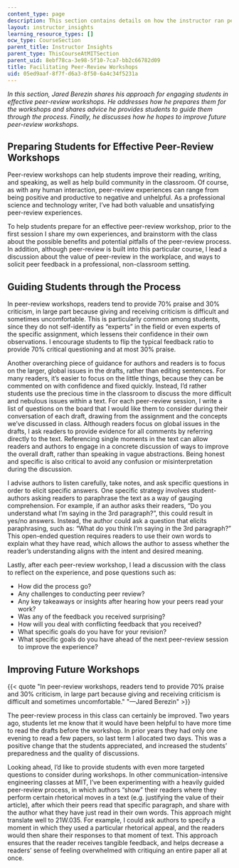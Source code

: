 ```yaml
---
content_type: page
description: This section contains details on how the instructor ran peer-review workshops.
layout: instructor_insights
learning_resource_types: []
ocw_type: CourseSection
parent_title: Instructor Insights
parent_type: ThisCourseAtMITSection
parent_uid: 8ebf78ca-3e98-5f10-7ca7-bb2c66782d09
title: Facilitating Peer-Review Workshops
uid: 05ed9aaf-8f7f-d6a3-8f50-6a4c34f5231a
---
```


_In this section, Jared Berezin shares his approach for engaging students in effective peer-review workshops. He addresses how he prepares them for the workshops and shares advice he provides students to guide them through the process. Finally, he discusses how he hopes to improve future peer-review workshops._

Preparing Students for Effective Peer-Review Workshops
------------------------------------------------------

Peer-review workshops can help students improve their reading, writing, and speaking, as well as help build community in the classroom. Of course, as with any human interaction, peer-review experiences can range from being positive and productive to negative and unhelpful. As a professional science and technology writer, I’ve had both valuable and unsatisfying peer-review experiences.

To help students prepare for an effective peer-review workshop, prior to the first session I share my own experiences, and brainstorm with the class about the possible benefits and potential pitfalls of the peer-review process. In addition, although peer-review is built into this particular course, I lead a discussion about the value of peer-review in the workplace, and ways to solicit peer feedback in a professional, non-classroom setting.

Guiding Students through the Process
------------------------------------

In peer-review workshops, readers tend to provide 70% praise and 30% criticism, in large part because giving and receiving criticism is difficult and sometimes uncomfortable. This is particularly common among students, since they do not self-identify as “experts” in the field or even experts of the specific assignment, which lessens their confidence in their own observations. I encourage students to flip the typical feedback ratio to provide 70% critical questioning and at most 30% praise.

Another overarching piece of guidance for authors and readers is to focus on the larger, global issues in the drafts, rather than editing sentences. For many readers, it’s easier to focus on the little things, because they can be commented on with confidence and fixed quickly. Instead, I’d rather students use the precious time in the classroom to discuss the more difficult and nebulous issues within a text. For each peer-review session, I write a list of questions on the board that I would like them to consider during their conversation of each draft, drawing from the assignment and the concepts we’ve discussed in class. Although readers focus on global issues in the drafts, I ask readers to provide evidence for all comments by referring directly to the text. Referencing single moments in the text can allow readers and authors to engage in a concrete discussion of ways to improve the overall draft, rather than speaking in vague abstractions. Being honest and specific is also critical to avoid any confusion or misinterpretation during the discussion.

I advise authors to listen carefully, take notes, and ask specific questions in order to elicit specific answers. One specific strategy involves student-authors asking readers to paraphrase the text as a way of gauging comprehension. For example, if an author asks their readers, “Do you understand what I’m saying in the 3rd paragraph?”, this could result in yes/no answers. Instead, the author could ask a question that elicits paraphrasing, such as: “What do you think I’m saying in the 3rd paragraph?” This open-ended question requires readers to use their own words to explain what they have read, which allows the author to assess whether the reader’s understanding aligns with the intent and desired meaning.

Lastly, after each peer-review workshop, I lead a discussion with the class to reflect on the experience, and pose questions such as:

*   How did the process go?
*   Any challenges to conducting peer review?
*   Any key takeaways or insights after hearing how your peers read your work?
*   Was any of the feedback you received surprising?
*   How will you deal with conflicting feedback that you received?
*   What specific goals do you have for your revision?
*   What specific goals do you have ahead of the next peer-review session to improve the experience?

Improving Future Workshops
--------------------------

{{< quote "In peer-review workshops, readers tend to provide 70% praise and 30% criticism, in large part because giving and receiving criticism is difficult and sometimes uncomfortable." "—Jared Berezin" >}}

The peer-review process in this class can certainly be improved. Two years ago, students let me know that it would have been helpful to have more time to read the drafts before the workshop. In prior years they had only one evening to read a few papers, so last term I allocated two days. This was a positive change that the students appreciated, and increased the students’ preparedness and the quality of discussions.

Looking ahead, I’d like to provide students with even more targeted questions to consider during workshops. In other communication-intensive engineering classes at MIT, I’ve been experimenting with a heavily guided peer-review process, in which authors “show” their readers where they perform certain rhetorical moves in a text (e.g. justifying the value of their article), after which their peers read that specific paragraph, and share with the author what they have just read in their own words. This approach might translate well to 21W.035. For example, I could ask authors to specify a moment in which they used a particular rhetorical appeal, and the readers would then share their responses to that moment of text. This approach ensures that the reader receives tangible feedback, and helps decrease a readers’ sense of feeling overwhelmed with critiquing an entire paper all at once.